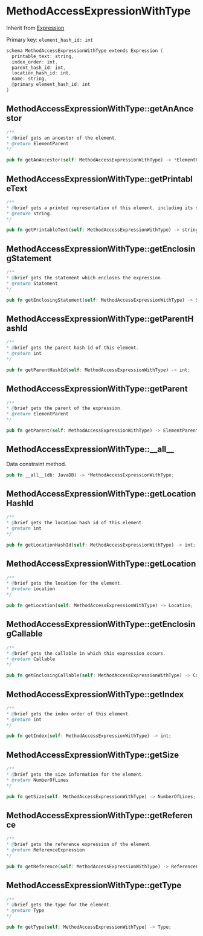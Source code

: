 # MethodAccessExpressionWithType

Inherit from [Expression](./Expression.md)

Primary key: `element_hash_id: int`

```rust
schema MethodAccessExpressionWithType extends Expression {
  printable_text: string,
  index_order: int,
  parent_hash_id: int,
  location_hash_id: int,
  name: string,
  @primary element_hash_id: int
}
```
## MethodAccessExpressionWithType::getAnAncestor

```java
/**
* @brief gets an ancestor of the element.
* @return ElementParent 
*/
```
```rust
pub fn getAnAncestor(self: MethodAccessExpressionWithType) -> *ElementParent;
```
## MethodAccessExpressionWithType::getPrintableText

```java
/**
* @brief gets a printed representation of this element, including its structure where applicable.
* @return string.
*/
```
```rust
pub fn getPrintableText(self: MethodAccessExpressionWithType) -> string;
```
## MethodAccessExpressionWithType::getEnclosingStatement

```java
/**
* @brief gets the statement which encloses the expression.
* @return Statement 
*/
```
```rust
pub fn getEnclosingStatement(self: MethodAccessExpressionWithType) -> Statement;
```
## MethodAccessExpressionWithType::getParentHashId

```java
/**
* @brief gets the parent hash id of this element.
* @return int
*/
```
```rust
pub fn getParentHashId(self: MethodAccessExpressionWithType) -> int;
```
## MethodAccessExpressionWithType::getParent

```java
/**
* @brief gets the parent of the expression.
* @return ElementParent 
*/
```
```rust
pub fn getParent(self: MethodAccessExpressionWithType) -> ElementParent;
```
## MethodAccessExpressionWithType::\_\_all\_\_

Data constraint method.

```rust
pub fn __all__(db: JavaDB) -> *MethodAccessExpressionWithType;
```
## MethodAccessExpressionWithType::getLocationHashId

```java
/**
* @brief gets the location hash id of this element.
* @return int
*/
```
```rust
pub fn getLocationHashId(self: MethodAccessExpressionWithType) -> int;
```
## MethodAccessExpressionWithType::getLocation

```java
/**
* @brief gets the location for the element.
* @return Location
*/
```
```rust
pub fn getLocation(self: MethodAccessExpressionWithType) -> Location;
```
## MethodAccessExpressionWithType::getEnclosingCallable

```java
/**
* @brief gets the callable in which this expression occurs.
* @return Callable 
*/
```
```rust
pub fn getEnclosingCallable(self: MethodAccessExpressionWithType) -> Callable;
```
## MethodAccessExpressionWithType::getIndex

```java
/**
* @brief gets the index order of this element.
* @return int
*/
```
```rust
pub fn getIndex(self: MethodAccessExpressionWithType) -> int;
```
## MethodAccessExpressionWithType::getSize

```java
/**
* @brief gets the size information for the element.
* @return NumberOfLines
*/
```
```rust
pub fn getSize(self: MethodAccessExpressionWithType) -> NumberOfLines;
```
## MethodAccessExpressionWithType::getReference

```java
/**
* @brief gets the reference expression of the element.
* @return ReferenceExpression 
*/
```
```rust
pub fn getReference(self: MethodAccessExpressionWithType) -> ReferenceExpression;
```
## MethodAccessExpressionWithType::getType

```java
/**
* @brief gets the type for the element.
* @return Type
*/
```
```rust
pub fn getType(self: MethodAccessExpressionWithType) -> Type;
```
